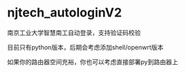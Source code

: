 # njtech_autologinV2
南京工业大学智慧南工自动登录，支持验证码校验

目前只有python版本，后期会考虑添加shell/openwrt版本

如果你的路由器空间充裕，你也可以考虑直接部署py到路由器上
